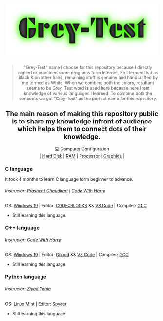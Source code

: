 <div align="center">
<h1><img alt="grey-test" src="images/logobase.png" width=500/></h1> 

>"Grey-Test" name I choose for this repository because I directly copied or practiced some programs form Internet, So I termed that as Black & on other hand, remaining stuff is genuine and handcrafted by me termed as White.
>When we combine both the colors, resultant seems to be Grey.
>Test word is used here because here I test knowledge of various languages I learned.
>To combine both the concepts we get "Grey-Test" as the perfect name for this repository. 

## The main reason of making this repository public is to share my knowledge infront of audience which helps them to connect dots of their knowledge.
:computer: Computer Configuration
<br>
| [Hard Disk](https://www.amazon.com/ST500DM005-HD502HJ-Samsung-500GB-Drive/dp/B00W4PB76U) | [RAM](https://www.amazon.com/Timetec-1600MHz-PC3L-12800-Unbuffered-Computer/dp/B00IV19IA8/ref=sr_1_19?crid=2302ELBVTATB5&dchild=1&keywords=8gb+ram+2x4&qid=1599468920&s=electronics&sprefix=8+gb+ra%2Celectronics%2C472&sr=1-19) | [Processor](https://www.amazon.in/INTEL-Pentium-Processor-LGA1155-BX80637G2010/dp/B00B4BK16W/ref=pd_lpo_147_t_0/260-6219997-9348407?_encoding=UTF8&pd_rd_i=B00B4BK16W&pd_rd_r=9c65a595-d9fa-4570-af02-7818fa3976df&pd_rd_w=wXbSN&pd_rd_wg=EqPD3&pf_rd_p=5a903e39-3cff-40f0-9a69-33552e242181&pf_rd_r=5H85986ZVTAHFDBTAT5G&psc=1&refRID=5H85986ZVTAHFDBTAT5G) | [Graphics](https://www.intel.in/content/www/in/en/support/products/96551/graphics/graphics-for-7th-generation-intel-processors/intel-hd-graphics-620.html) |

</div>

### C language
It took 4 months to learn C language form beginner to advance.
###### Instructor: [Prashant Chaudhari](https://youtu.be/vl794HKeXug) | [Code With Harry](https://www.youtube.com/watch?v=ZSPZob_1TOk&t=22189s)
OS: [Windows 10](https://www.microsoft.com/en-in/windows/get-windows-10) |
Editor: [CODE::BLOCKS](http://www.codeblocks.org/) && [VS Code](https://code.visualstudio.com/) |
Compiler: [GCC](https://gcc.gnu.org/)
* Still learning this language.

### C++ language
###### Instructor: [Code With Harry](https://youtu.be/yGB9jhsEsr8)
OS: [Windows 10](https://www.microsoft.com/en-in/windows/get-windows-10) |
Editor: [Gitpod](https://gitpod.io/) && [VS Code](https://code.visualstudio.com/) |
Compiler: [GCC](https://gcc.gnu.org/)
* Still learning this language.

### Python language
###### Instructor: [Ziyad Yehia](https://www.udemy.com/course/the-python-bible/)
OS: [Linux Mint](https://linuxmint.com/) |
Editor: [Spyder](https://www.spyder-ide.org/)
* Still learning this language.
